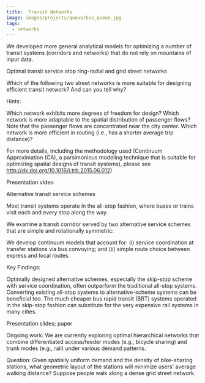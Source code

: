 ```yaml
---
title: 	Transit Networks
image: images/projects/queue/bus_queue.jpg
tags:
  - networks
---
```


We developed more general analytical models for optimizing a number of transit systems (corridors and networks) that do not rely on mountains of input data.	

Optimal transit service atop ring-radial and grid street networks
 	
Which of the following two street networks is more suitable for designing efficient transit network? And can you tell why?

Hints:

Which network exhibits more degrees of freedom for design?
Which network is more adaptable to the spatial distribution of passenger flows? Note that the passenger flows are concentrated near the city center.
Which network is more efficient in routing (i.e., has a shorter average trip distance)?
 	
For more details, including the methodology used (Continuum Approximation (CA), a parsimonious modeling technique that is suitable for optimizing spatial designs of transit systems), please see http://dx.doi.org/10.1016/j.trb.2015.06.012)

Presentation video

Alternative transit service schemes

Most transit systems operate in the all-stop fashion, where buses or trains visit each and every stop along the way.

We examine a transit corridor served by two alternative service schemes that are simple and rotationally symmetric:

We develop continuum models that account for: (i) service coordination at transfer stations via bus convoying; and (ii) simple route choice between express and local routes.

 	

Key Findings:

Optimally designed alternative schemes, especially the skip-stop scheme with service coordination, often outperform the traditional all-stop systems.
Converting existing all-stop systems to alternative-scheme systems can be beneficial too.
The much cheaper bus rapid transit (BRT) systems operated in the skip-stop fashion can substitute for the very expensive rail systems in many cities.
 	
Presentation slides; paper

 	

Ongoing work: We are currently exploring optimal hierarchical networks that combine differentiated access/feeder modes (e.g., bicycle sharing) and trunk modes (e.g., rail) under various demand patterns.

 	

Question: Given spatially uniform demand and the density of bike-sharing stations, what geometric layout of the stations will minimize users' average walking distance? Suppose people walk along a dense grid street network.
